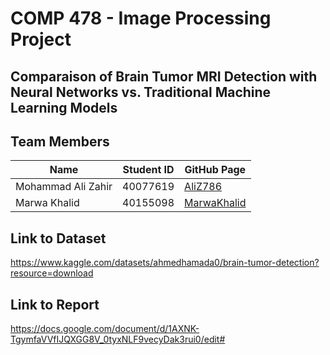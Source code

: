 # COMP 478 - Image Processing Project

## Comparaison of Brain Tumor MRI Detection with Neural Networks vs. Traditional Machine Learning Models
## Team Members

| Name               | Student ID | GitHub Page                                   |
| ------------------ | ---------- | --------------------------------------------- |
| Mohammad Ali Zahir | 40077619   | [AliZ786](https://github.com/AliZ786)         |
| Marwa Khalid       | 40155098   | [MarwaKhalid](https://github.com/MarwaKhalid) |

## Link to Dataset

https://www.kaggle.com/datasets/ahmedhamada0/brain-tumor-detection?resource=download

## Link to Report

https://docs.google.com/document/d/1AXNK-TgymfaVVfIJQXGG8V_0tyxNLF9vecyDak3rui0/edit#
